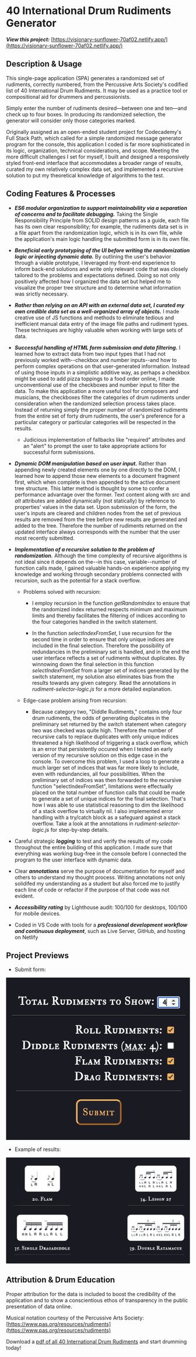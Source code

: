 # 40 International Drum Rudiments Generator

**_View this project:_** [https://visionary-sunflower-70af02.netlify.app/](https://visionary-sunflower-70af02.netlify.app/)

## Description & Usage

This single-page application (SPA) generates a randomized set of rudiments, correctly numbered, from the Percussive Arts Society's codified list of 40 International Drum Rudiments. It may be used as a practice tool or compositional aid for drummers and percussionists.

Simply enter the number of rudiments desired—between one and ten—and check up to four boxes. In producing its randomized selection, the generator will consider only those categories marked.

Originally assigned as an open-ended student project for Codecademy's Full Stack Path, which called for a simple randomized message generator program for the console, this application I coded is far more sophisticated in its logic, organization, technical considerations, and scope. Meeting the more difficult challenges I set for myself, I built and designed a responsively styled front-end interface that accommodates a broader range of results, curated my own relatively complex data set, and implemented a recursive solution to put my theoretical knowledge of algorithms to the test.

## Coding Features & Processes

- **_ES6 modular organization to support maintainability via a separation of concerns and to facilitate debugging._** Taking the Single Responsibility Principle from SOLID design patterns as a guide, each file has its own clear responsibility; for example, the rudiments data set is in a file apart from the randomization logic, which is in its own file, while the application's main logic handling the submitted form is in its own file.

- **_Beneficial early prototyping of the UI before writing the randomization logic or injecting dynamic data._** By outlining the user's behavior through a viable prototype, I leveraged my front-end experience to inform back-end solutions and write only relevant code that was closely tailored to the problems and expectations defined. Doing so not only positively affected how I organized the data set but helped me to visualize the proper tree structure and to determine what information was srictly necessary.

- **_Rather than relying on an API with an external data set, I curated my own credible data set as a well-organized array of objects._** I made creative use of JS functions and methods to eliminate tedious and inefficient manual data entry of the image file paths and rudiment types. These techniques are highly valuable when working with large sets of data.

- **_Successful handling of HTML form submission and data filtering._** I learned how to extract data from two input types that I had not previously worked with--checkbox and number inputs--and how to perform complex operations on that user-generated information. Instead of using those inputs in a simplistic additive way, as perhaps a checkbox might be used to add pizza toppings to a food order online, I made unconventional use of the checkboxes and number input to filter the data. To make this application a more useful tool for composers and musicians, the checkboxes filter the categories of drum rudiments under consideration when the randomized selection process takes place. Instead of returning simply the proper number of randomized rudiments from the entire set of forty drum rudiments, the user's preference for a particular category or particular categories will be respected in the results.

  - Judicious implementation of fallbacks like "required" attributes and an "alert" to prompt the user to take appropriate actions for successful form submissions.

- **_Dynamic DOM manipulation based on user input._** Rather than appending newly created elements one by one directly to the DOM, I learned how to append those new elements to a document fragment first, which when complete is then appended to the active document tree structure. This latter method is thought by some to confer a performance advantage over the former. Text content along with _src_ and _alt_ attributes are added dynamically (not statically) by reference to properties' values in the data set. Upon submission of the form, the user's inputs are cleared and children nodes from the set of previous results are removed from the tree before new results are generated and added to the tree. Therefore the number of rudiments returned on the updated interface always corresponds with the number that the user most recently submitted.

- **_Implementation of a recursive solution to the problem of randomization._** Although the time complexity of recursive algorithms is not ideal since it depends on the--in this case, variable--number of function calls made, I gained valuable hands-on experience applying my knowledge and working through secondary problems connected with recursion, such as the potential for a stack overflow.

  - Problems solved with recursion:

    - I employ recursion in the function _getRandomIndex_ to ensure that the randomized index returned respects minimum and maximum limits and thereby facilitates the filtering of indices according to the four categories handled in the switch statement.

    - In the function _selectIndexFromSet_, I use recursion for the second time in order to ensure that only unique indices are included in the final selection. Therefore the possibility of redundancies in the preliminary set is handled, and in the end the user interface reflects a set of rudiments without duplicates. By winnowing down the final selection in this function _selectIndexFromSet_ from a larger set of indices generated by the switch statement, my solution also eliminates bias from the results towards any given category. Read the annotations in _rudiment-selector-logic.js_ for a more detailed explanation.

  - Edge-case problem arising from recursion:

    - Because category two, "Diddle Rudiments," contains only four drum rudiments, the odds of generating duplicates in the preliminary set returned by the switch statement when category two was checked was quite high. Therefore the number of recursive calls to replace duplicates with only unique indices threatened a high likelihood of triggering a stack overflow, which is an error that persistently occured when I tested an early version of my recursive solution on this edge case in the console. To overcome this problem, I used a loop to generate a much larger set of indices that was far more likely to include, even with redundancies, all four possibilities. When the preliminary set of indices was then forwarded to the recursive function "selectIndexFromSet", limitations were effectually placed on the total number of function calls that could be made to generate a set of unique indices for the final selection. That's how I was able to use statistical reasoning to dim the likelihood of a stack overflow to virtually nil. I also implemented error handling with a try/catch block as a safeguard against a stack overflow. Take a look at the annotations in _rudiment-selector-logic.js_ for step-by-step details.

- Careful strategic **_logging_** to test and verify the results of my code throughout the entire building of this application. I made sure that everything was working bug-free in the console before I connected the program to the user interface with dynamic data.

- Clear **_annotations_** serve the purpose of documentation for myself and others to understand my thought process. Writing annotations not only solidifed my understanding as a student but also forced me to justify each line of code or refactor if the purpose of that code was not evident.

- **_Accessibility rating_** by Lighthouse audit: 100/100 for desktops, 100/100 for mobile devices.

- Coded in VS Code with tools for a **_professional development workflow and continuous deployment_**, such as Live Server, GitHub, and hosting on Netlify

## Project Previews

- Submit form:

![40 International Drum Rudiments Generator form preview](./src/images/Project_Preview/rudiments-generator-preview-1.png)

- Example of results:

![40 International Drum Rudiments Generator results preview](./src/images/Project_Preview/rudiments-generator-preview-2.png)

## Attribution & Drum Education

Proper attribution for the data is included to boost the credibility of the application and to show a conscientious ethos of transparency in the public presentation of data online.

Musical notation courtesy of the Percussive Arts Society: [https://www.pas.org/resources/rudiments](https://www.pas.org/resources/rudiments)

Download a [pdf of all 40 International Drum Rudiments](https://www.pas.org/docs/default-source/default-document-library/pas-drum-rudiments-2018dcccc96de1726e19ba7fff00008669d1.pdf?sfvrsn=fdbeaea5_6) and start drumming today!
